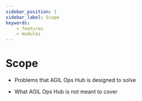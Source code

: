 ```yaml
---
sidebar_position: 1
sidebar_label: Scope
keywords:
    - features
    - modules
---
```


# Scope

-   Problems that AGIL Ops Hub is designed to solve

-   What AGIL Ops Hub is not meant to cover
